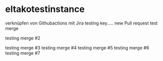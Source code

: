 # eltakotestinstance
verknüpfen von Githubactions mit Jira
testing key.....
new Pull request
test merge

testing merge #2

testing merge #3
testing merge #4
testing merge #5
testing merge #6
testing merge #7
